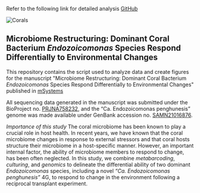  Refer to  the following link for detailed analysis [GitHub](https://kshitijtandon.github.io/Endozoicomonas-species-dynamics/)
 
![Corals](docs/Coral_Taiwan.png)

## Microbiome Restructuring: Dominant Coral Bacterium _Endozoicomonas_ Species Respond Differentially to Environmental Changes

This repository contains the script used to analyze data and create figures for the manuscript "Microbiome Restructuring: Dominant Coral Bacterium _Endozoicomonas_ Species Respond Differentially to Environmental Changes" published in [mSystems](https://journals.asm.org/doi/10.1128/msystems.00359-22)

All sequencing data generated in the manuscript was submitted under the BioProject no. [PRJNA758232](https://www.ncbi.nlm.nih.gov/bioproject/PRJNA758232), and the “Ca. Endozoicomonas penghunesis” genome was made available under GenBank accession no. [SAMN21016876](https://www.ncbi.nlm.nih.gov/biosample/SAMN21016876/).

*Importance of this study* The coral microbiome has been known to play a crucial role in host health. In recent years, we have known that the coral microbiome changes in response to external stressors and that coral hosts structure their microbiome in a host-specific manner. However, an important internal factor, the ability of microbiome members to respond to change, has been often neglected. In this study, we combine *_metabarcoding_*, *_culturing_*, and *_genomics_* to delineate the differential ability of two dominant _Endozoicomonas_ species, including a novel *“Ca. Endozoicomonas penghunesis”* 4G, to respond to change in the environment following a reciprocal transplant experiment.